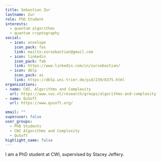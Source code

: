 ```yaml
---
title: Sebastian Zur
lastname: Zur
role: PhD Student
interests:
  - quantum algorithms
  - quantum cryptography
social:
  - icon: envelope
    icon_pack: fas
    link: mailto:zursebastian@gmail.com
  - icon: linkedin
    icon_pack: fab
    link: https://www.linkedin.com/in/zursebastian/
  - icon: dblp
    icon_pack: ai
    link: https://dblp.uni-trier.de/pid/239/8375.html
organizations:
- name: CWI, Algorithms and Complexity
  url: https://www.cwi.nl/research/groups/algorithms-and-complexity
- name: QuSoft
  url: https://www.qusoft.org/

email: ""
superuser: false
user_groups:
  - PhD Students
  - CWI Algorithms and Complexity
  - QuSoft
highlight_name: false
---
```


I am a PhD student at CWI, supervised by Stacey Jeffery.
